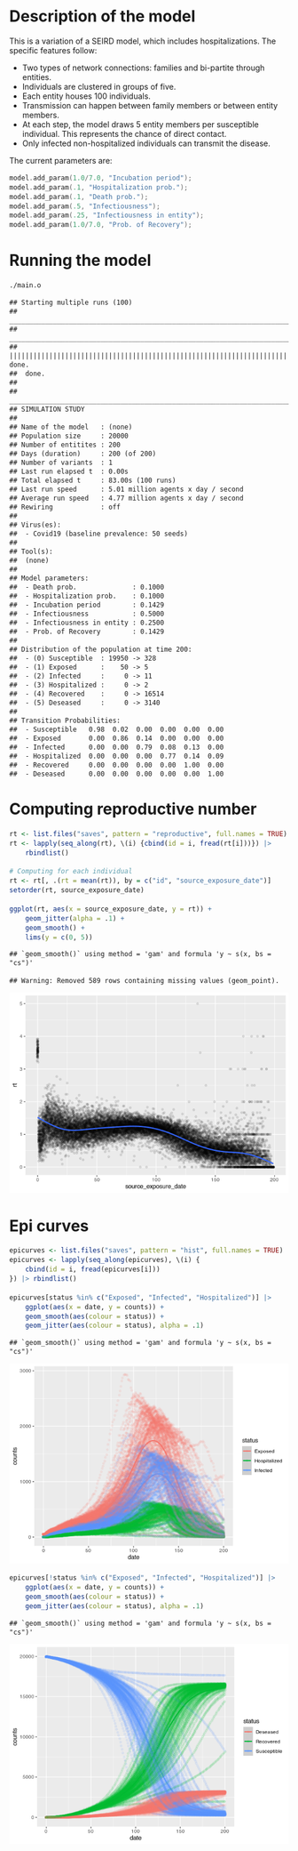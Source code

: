 
# Description of the model

This is a variation of a SEIRD model, which includes hospitalizations. The specific features follow:

- Two types of network connections: families and bi-partite through entities.
- Individuals are clustered in groups of five.
- Each entity houses 100 individuals.
- Transmission can happen between family members or between entity members.
- At each step, the model draws 5 entity members per susceptible individual. This represents the chance of direct contact.
- Only infected non-hospitalized individuals can transmit the disease.

The current parameters are:

```c++
model.add_param(1.0/7.0, "Incubation period");
model.add_param(.1, "Hospitalization prob.");
model.add_param(.1, "Death prob.");
model.add_param(.5, "Infectiousness"); 
model.add_param(.25, "Infectiousness in entity");
model.add_param(1.0/7.0, "Prob. of Recovery");
```

# Running the model

``` bash
./main.o
```

    ## Starting multiple runs (100)
    ## _________________________________________________________________________
    ## _________________________________________________________________________
    ## ||||||||||||||||||||||||||||||||||||||||||||||||||||||||||||||||||||||||| done.
    ##  done.
    ## 
    ## ________________________________________________________________________________
    ## SIMULATION STUDY
    ## 
    ## Name of the model   : (none)
    ## Population size     : 20000
    ## Number of entitites : 200
    ## Days (duration)     : 200 (of 200)
    ## Number of variants  : 1
    ## Last run elapsed t  : 0.00s
    ## Total elapsed t     : 83.00s (100 runs)
    ## Last run speed      : 5.01 million agents x day / second
    ## Average run speed   : 4.77 million agents x day / second
    ## Rewiring            : off
    ## 
    ## Virus(es):
    ##  - Covid19 (baseline prevalence: 50 seeds)
    ## 
    ## Tool(s):
    ##  (none)
    ## 
    ## Model parameters:
    ##  - Death prob.              : 0.1000
    ##  - Hospitalization prob.    : 0.1000
    ##  - Incubation period        : 0.1429
    ##  - Infectiousness           : 0.5000
    ##  - Infectiousness in entity : 0.2500
    ##  - Prob. of Recovery        : 0.1429
    ## 
    ## Distribution of the population at time 200:
    ##  - (0) Susceptible  : 19950 -> 328
    ##  - (1) Exposed      :    50 -> 5
    ##  - (2) Infected     :     0 -> 11
    ##  - (3) Hospitalized :     0 -> 2
    ##  - (4) Recovered    :     0 -> 16514
    ##  - (5) Deseased     :     0 -> 3140
    ## 
    ## Transition Probabilities:
    ##  - Susceptible   0.98  0.02  0.00  0.00  0.00  0.00
    ##  - Exposed       0.00  0.86  0.14  0.00  0.00  0.00
    ##  - Infected      0.00  0.00  0.79  0.08  0.13  0.00
    ##  - Hospitalized  0.00  0.00  0.00  0.77  0.14  0.09
    ##  - Recovered     0.00  0.00  0.00  0.00  1.00  0.00
    ##  - Deseased      0.00  0.00  0.00  0.00  0.00  1.00

# Computing reproductive number

``` r
rt <- list.files("saves", pattern = "reproductive", full.names = TRUE)
rt <- lapply(seq_along(rt), \(i) {cbind(id = i, fread(rt[i]))}) |>
    rbindlist()

# Computing for each individual
rt <- rt[, .(rt = mean(rt)), by = c("id", "source_exposure_date")]
setorder(rt, source_exposure_date)

ggplot(rt, aes(x = source_exposure_date, y = rt)) +
    geom_jitter(alpha = .1) +
    geom_smooth() +
    lims(y = c(0, 5))
```

    ## `geom_smooth()` using method = 'gam' and formula 'y ~ s(x, bs = "cs")'

    ## Warning: Removed 589 rows containing missing values (geom_point).

![](README_files/figure-gfm/repnum-1.png)<!-- -->

# Epi curves

``` r
epicurves <- list.files("saves", pattern = "hist", full.names = TRUE)
epicurves <- lapply(seq_along(epicurves), \(i) {
    cbind(id = i, fread(epicurves[i]))
}) |> rbindlist()

epicurves[status %in% c("Exposed", "Infected", "Hospitalized")] |>
    ggplot(aes(x = date, y = counts)) +
    geom_smooth(aes(colour = status)) +
    geom_jitter(aes(colour = status), alpha = .1)
```

    ## `geom_smooth()` using method = 'gam' and formula 'y ~ s(x, bs = "cs")'

![](README_files/figure-gfm/transitions-1.png)<!-- -->

``` r
epicurves[!status %in% c("Exposed", "Infected", "Hospitalized")] |>
    ggplot(aes(x = date, y = counts)) +
    geom_smooth(aes(colour = status)) +
    geom_jitter(aes(colour = status), alpha = .1)
```

    ## `geom_smooth()` using method = 'gam' and formula 'y ~ s(x, bs = "cs")'

![](README_files/figure-gfm/totals-1.png)<!-- -->
